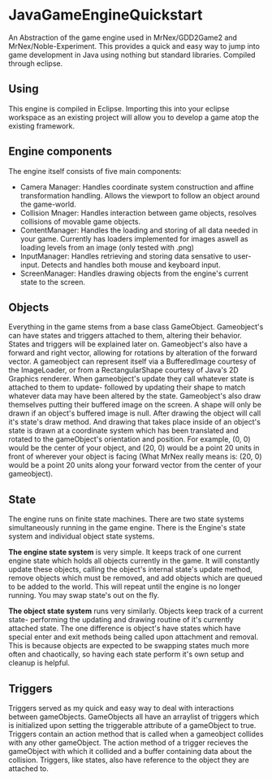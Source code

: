 JavaGameEngineQuickstart
========================

An Abstraction of the game engine used in MrNex/GDD2Game2 and MrNex/Noble-Experiment. This provides a quick and easy way to jump into game development in Java using nothing but standard libraries. Compiled through eclipse.

Using
------------------------
This engine is compiled in Eclipse. Importing this into your eclipse workspace as an existing project will allow you to develop a game atop the existing framework.

Engine components
------------------------
The engine itself consists of five main components:
+ Camera Manager: Handles coordinate system construction and affine transformation handling. Allows the viewport to follow an object around the game-world.
+ Collision Mnager: Handles interaction between game objects, resolves collisions of movable game objects.
+ ContentManager: Handles the loading and storing of all data needed in your game. Currently has loaders implemented for images aswell as loading levels from an image (only tested with .png)
+ InputManager: Handles retrieving and storing data sensative to user-input. Detects and handles both mouse and keyboard input.
+ ScreenManager: Handles drawing objects from the engine's current state to the screen.

Objects
------------------------
Everything in the game stems from a base class GameObject. Gameobject's can have states and triggers attached to them, altering their behavior. States and triggers will be explained later on. Gameobject's also have a forward and right vector, allowing for rotations by alteration of the forward vector. A gameobject can represent itself via a BufferedImage courtesy of the ImageLoader, or from a RectangularShape courtesy of Java's 2D Graphics renderer. When gameobject's update they call whatever state is attached to them to update- followed by updating their shape to match whatever data may have been altered by the state. Gameobject's also draw themselves putting their buffered image on the screen. A shape will only be drawn if an object's buffered image is null. After drawing the object will call it's state's draw method. And drawing that takes place inside of an object's state is drawn at a coordinate system which has been translated and rotated to the gameObject's orientation and position. For example, (0, 0) would be the center of your object, and (20, 0) would be a point 20 units in front of wherever your object is facing (What MrNex really means is: (20, 0) would be a point 20 units along your forward vector from the center of your gameobject). 

State
------------------------
The engine runs on finite state machines. There are two state systems simultaneously running in the game engine. There is the Engine's state system and individual object state systems.

**The engine state system** is very simple. It keeps track of one current engine state which holds all objects currently in the game. It will constantly update these objects, calling the object's internal state's update method, remove objects which must be removed, and add objects which are queued to be added to the world. This will repeat until the engine is no longer running. You may swap state's out on the fly.

**The object state system** runs very similarly. Objects keep track of a current state- performing the updating and drawing routine of it's currently attached state. The one difference is object's have states which have special enter and exit methods being called upon attachment and removal. This is because objects are expected to be swapping states much more often and chaotically, so having each state perform it's own setup and cleanup is helpful.

Triggers
----------------------
Triggers served as my quick and easy way to deal with interactions between gameObjects. GameObjects all have an arraylist of triggers which is initialized upon setting the triggerable attribute of a gameObject to true. Triggers contain an action method that is called when a gameobject collides with any other gameObject. The action method of a trigger recieves the gameObject with which it collided and a buffer containing data about the collision. Triggers, like states, also have reference to the object they are attached to.
